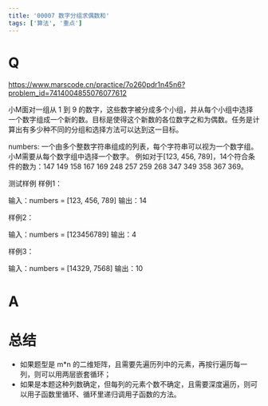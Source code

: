 ```yaml
---
title: '00007 数字分组求偶数和'
tags: ['算法', '重点']
---
```


# Q

https://www.marscode.cn/practice/7o260pdr1n45n6?problem_id=7414004855076077612

小M面对一组从 1 到 9 的数字，这些数字被分成多个小组，并从每个小组中选择一个数字组成一个新的数。目标是使得这个新数的各位数字之和为偶数。任务是计算出有多少种不同的分组和选择方法可以达到这一目标。

numbers: 一个由多个整数字符串组成的列表，每个字符串可以视为一个数字组。小M需要从每个数字组中选择一个数字。
例如对于[123, 456, 789]，14个符合条件的数为：147 149 158 167 169 248 257 259 268 347 349 358 367 369。

测试样例
样例1：

输入：numbers = [123, 456, 789]
输出：14

样例2：

输入：numbers = [123456789]
输出：4

样例3：

输入：numbers = [14329, 7568]
输出：10

# A



# 总结

- 如果题型是 m*n 的二维矩阵，且需要先遍历列中的元素，再按行遍历每一列，则可以用两层嵌套循环；
- 如果是本题这种列数确定，但每列的元素个数不确定，且需要深度遍历，则可以用子函数里循环、循环里递归调用子函数的方法。

<script>
  function func(arr) {
    let res = 0
    function count (index, sum = 0) {
      if (index >= arr.length) {
        if (sum % 2 === 0) {
          res += 1
        }
        return
      }
      const num = arr[index]
      const str = num.toString()
      for (let i = 0; i < str.length; i++) {
        const x = Number(str[i])
        count(index + 1, sum + x)
      }
    }
    count(0)
    return res
  }
  console.log(func([123, 456, 789]))
  console.log(func([123456789]))
  console.log(func([14329, 7568]))
</script>